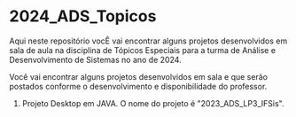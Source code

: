 # 2024_ADS_Topicos

Aqui neste repositório vocÊ vai encontrar alguns projetos desenvolvidos em sala de aula na disciplina de Tópicos Especiais para a turma de Análise e Desenvolvimento de Sistemas no ano de 2024.

Você vai encontrar alguns projetos desenvolvidos em sala e que serão postados conforme o desenvolvimento e disponibilidade do professor.

1) Projeto Desktop em JAVA. O nome do projeto é "2023_ADS_LP3_IFSis".

